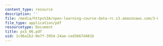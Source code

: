 ```yaml
---
content_type: resource
description: ''
file: /media/https%3A/open-learning-course-data-rc.s3.amazonaws.com/3-032-mechanical-behavior-of-materials-fall-2007/1c96a1b20e7f395424aeced3667d481b_ps5_06.pdf
file_type: application/pdf
resourcetype: Document
title: ps5_06.pdf
uid: 1c96a1b2-0e7f-3954-24ae-ced3667d481b
---
```

